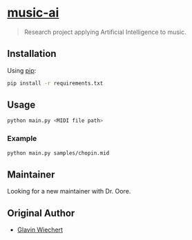 [music-ai](https://github.com/Glavin001/music-ai)
========

> Research project applying Artificial Intelligence to music.

## Installation

Using [pip](http://www.pip-installer.org/):

```bash
pip install -r requirements.txt
```

## Usage

```bash
python main.py <MIDI file path>
```

### Example

```bash
python main.py samples/chopin.mid
```

## Maintainer

Looking for a new maintainer with Dr. Oore.

## Original Author

- [Glavin Wiechert](https://github.com/Glavin001)
